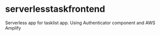 # serverlesstaskfrontend
Serverless app for tasklist app. Using Authenticator component and AWS Amplify
